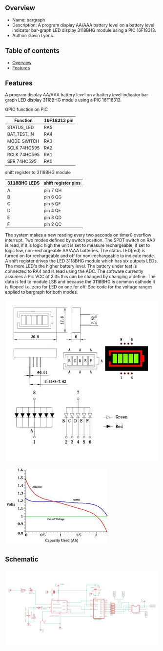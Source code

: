 
Overview
--------------------------------------------
* Name: bargraph
* Description: A program display AA/AAA battery level on a 
battery level indicator bar-graph LED display 3118BHG module 
using  a PIC 16F18313.
* Author: Gavin Lyons.

Table of contents
---------------------------

  * [Overview](#overview)
  * [Features](#features)


Features
----------------------

A program display AA/AAA battery level on a 
battery level indicator bar-graph LED display 3118BHG module 
using a PIC 16F18313.

GPIO function on PIC

| Function  | 16F18313 pin |
| --- | --- |
| STATUS_LED  | RA5 |
| BAT_TEST_IN | RA4 |
| MODE_SWITCH | RA3 |
| SCLK 74HC595 | RA2 |
| RCLK 74HC595 | RA1 |
| SER 74HC595 | RA0 |

shift register to 3118BHG module

| 3118BHG LEDS | shift register pins |
| --- | --- |
| A |  pin 7 QH |
| B | pin 6 QG |
| C | pin 5 QF |
| D | pin 4 QE |
| E | pin 3 QD|
| F | pin 2 QC |


The system makes a new reading every two seconds on timer0 overflow interrupt.
Two modes defined by switch position.
The SPDT switch on RA3 is read, if it is logic high the unit is set to measure rechargeable,
if set to logic low, non-rechargeable AA/AAA batteries. The status LED(red) is turned on 
for rechargeable and off for non-rechargeable to indicate mode.
A shift register drives the LED 3118BHG module which has six outputs LEDs.
The more LED's the higher battery level.
The battery under test is connected to RA4 and is read using the ADC. 
The software currently assumes a Pic VCC of 3.35 this can be changed 
by changing a define. The data is fed to module LSB and because the 3118BHG
is common cathode it is flipped i.e. zero for LED on one for off.
See code for the voltage ranges applied to bargraph for both modes.

![ PIC ](https://github.com/gavinlyonsrepo/pic_16F18313_projects/blob/master/images/bargraph.jpg)

![ PIC2 ](https://github.com/gavinlyonsrepo/pic_16F18313_projects/blob/master/images/battery.jpg)

Schematic
------------------------

![ Sch ](https://github.com/gavinlyonsrepo/pic_16F18313_projects/blob/master/images/bargraphsch.png)
